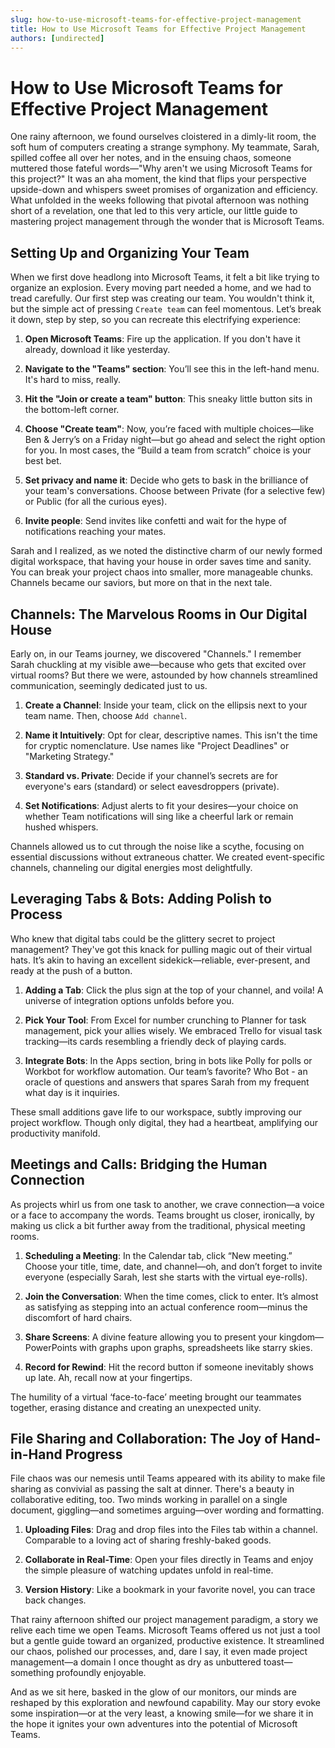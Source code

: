 ```yaml
---
slug: how-to-use-microsoft-teams-for-effective-project-management
title: How to Use Microsoft Teams for Effective Project Management
authors: [undirected]
---
```



# How to Use Microsoft Teams for Effective Project Management

One rainy afternoon, we found ourselves cloistered in a dimly-lit room, the soft hum of computers creating a strange symphony. My teammate, Sarah, spilled coffee all over her notes, and in the ensuing chaos, someone muttered those fateful words—"Why aren't we using Microsoft Teams for this project?" It was an aha moment, the kind that flips your perspective upside-down and whispers sweet promises of organization and efficiency. What unfolded in the weeks following that pivotal afternoon was nothing short of a revelation, one that led to this very article, our little guide to mastering project management through the wonder that is Microsoft Teams.

## Setting Up and Organizing Your Team

When we first dove headlong into Microsoft Teams, it felt a bit like trying to organize an explosion. Every moving part needed a home, and we had to tread carefully. Our first step was creating our team. You wouldn't think it, but the simple act of pressing `Create team` can feel momentous. Let’s break it down, step by step, so you can recreate this electrifying experience:

1. **Open Microsoft Teams**: Fire up the application. If you don't have it already, download it like yesterday.
   
2. **Navigate to the "Teams" section**: You’ll see this in the left-hand menu. It's hard to miss, really.

3. **Hit the "Join or create a team" button**: This sneaky little button sits in the bottom-left corner.

4. **Choose "Create team"**: Now, you’re faced with multiple choices—like Ben & Jerry’s on a Friday night—but go ahead and select the right option for you. In most cases, the “Build a team from scratch” choice is your best bet.

5. **Set privacy and name it**: Decide who gets to bask in the brilliance of your team's conversations. Choose between Private (for a selective few) or Public (for all the curious eyes).

6. **Invite people**: Send invites like confetti and wait for the hype of notifications reaching your mates.

Sarah and I realized, as we noted the distinctive charm of our newly formed digital workspace, that having your house in order saves time and sanity. You can break your project chaos into smaller, more manageable chunks. Channels became our saviors, but more on that in the next tale.

## Channels: The Marvelous Rooms in Our Digital House

Early on, in our Teams journey, we discovered "Channels." I remember Sarah chuckling at my visible awe—because who gets that excited over virtual rooms? But there we were, astounded by how channels streamlined communication, seemingly dedicated just to us.

1. **Create a Channel**: Inside your team, click on the ellipsis next to your team name. Then, choose `Add channel`.

2. **Name it Intuitively**: Opt for clear, descriptive names. This isn't the time for cryptic nomenclature. Use names like "Project Deadlines" or "Marketing Strategy."

3. **Standard vs. Private**: Decide if your channel’s secrets are for everyone's ears (standard) or select eavesdroppers (private).

4. **Set Notifications**: Adjust alerts to fit your desires—your choice on whether Team notifications will sing like a cheerful lark or remain hushed whispers.

Channels allowed us to cut through the noise like a scythe, focusing on essential discussions without extraneous chatter. We created event-specific channels, channeling our digital energies most delightfully.

## Leveraging Tabs & Bots: Adding Polish to Process

Who knew that digital tabs could be the glittery secret to project management? They've got this knack for pulling magic out of their virtual hats. It’s akin to having an excellent sidekick—reliable, ever-present, and ready at the push of a button.

1. **Adding a Tab**: Click the plus sign at the top of your channel, and voila! A universe of integration options unfolds before you.

2. **Pick Your Tool**: From Excel for number crunching to Planner for task management, pick your allies wisely. We embraced Trello for visual task tracking—its cards resembling a friendly deck of playing cards.

3. **Integrate Bots**: In the Apps section, bring in bots like Polly for polls or Workbot for workflow automation. Our team’s favorite? Who Bot - an oracle of questions and answers that spares Sarah from my frequent what day is it inquiries.

These small additions gave life to our workspace, subtly improving our project workflow. Though only digital, they had a heartbeat, amplifying our productivity manifold.

## Meetings and Calls: Bridging the Human Connection

As projects whirl us from one task to another, we crave connection—a voice or a face to accompany the words. Teams brought us closer, ironically, by making us click a bit further away from the traditional, physical meeting rooms.

1. **Scheduling a Meeting**: In the Calendar tab, click “New meeting.” Choose your title, time, date, and channel—oh, and don’t forget to invite everyone (especially Sarah, lest she starts with the virtual eye-rolls).

2. **Join the Conversation**: When the time comes, click to enter. It’s almost as satisfying as stepping into an actual conference room—minus the discomfort of hard chairs.

3. **Share Screens**: A divine feature allowing you to present your kingdom—PowerPoints with graphs upon graphs, spreadsheets like starry skies.

4. **Record for Rewind**: Hit the record button if someone inevitably shows up late. Ah, recall now at your fingertips.

The humility of a virtual ‘face-to-face’ meeting brought our teammates together, erasing distance and creating an unexpected unity.

## File Sharing and Collaboration: The Joy of Hand-in-Hand Progress

File chaos was our nemesis until Teams appeared with its ability to make file sharing as convivial as passing the salt at dinner. There's a beauty in collaborative editing, too. Two minds working in parallel on a single document, giggling—and sometimes arguing—over wording and formatting.

1. **Uploading Files**: Drag and drop files into the Files tab within a channel. Comparable to a loving act of sharing freshly-baked goods.

2. **Collaborate in Real-Time**: Open your files directly in Teams and enjoy the simple pleasure of watching updates unfold in real-time.

3. **Version History**: Like a bookmark in your favorite novel, you can trace back changes.

That rainy afternoon shifted our project management paradigm, a story we relive each time we open Teams. Microsoft Teams offered us not just a tool but a gentle guide toward an organized, productive existence. It streamlined our chaos, polished our processes, and, dare I say, it even made project management—a domain I once thought as dry as unbuttered toast—something profoundly enjoyable.

And as we sit here, basked in the glow of our monitors, our minds are reshaped by this exploration and newfound capability. May our story evoke some inspiration—or at the very least, a knowing smile—for we share it in the hope it ignites your own adventures into the potential of Microsoft Teams.